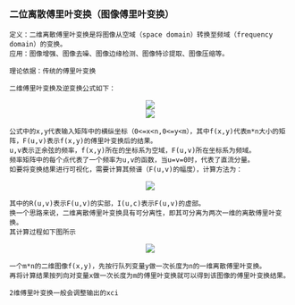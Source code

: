 ### 二位离散傅里叶变换（图像傅里叶变换）

    定义：二维离散傅里叶变换是将图像从空域（space domain）转换至频域（frequency domain）的变换。
    应用：图像增强、图像去噪、图像边缘检测、图像特诊提取、图像压缩等。
    
    理论依据：传统的傅里叶变换
    
    二维傅里叶变换及逆变换公式如下：

<div align=center><img src="https://upload-images.jianshu.io/upload_images/4305587-b722ae259c0016cc.png?imageMogr2/auto-orient/strip%7CimageView2/2/w/700"/></div>
<div align=center><img src="https://upload-images.jianshu.io/upload_images/4305587-9ab77de5b3d6da71.png?imageMogr2/auto-orient/strip%7CimageView2/2/w/700"/></div>
    
    公式中的x,y代表输入矩阵中的横纵坐标（0<=x<n,0<=y<m），其中f(x,y)代表m*n大小的矩阵，F(u,v)表示f(x,y)的傅里叶变换后的结果。
    u,v表示正余弦的频率，f(x,y)所在的坐标系为空域，F(u,v)所在坐标系为频域。
    频率矩阵中的每个点代表了一个频率为u,v的函数，当u=v=0时，代表了直流分量。
    如要将变换结果进行可视化，需要计算其频谱（F(u,v)的幅度），计算方法为：
    
<div align=center><img src="https://upload-images.jianshu.io/upload_images/4305587-39ec10307f4625c6.png?imageMogr2/auto-orient/strip%7CimageView2/2/w/700"/></div>

    其中的R(u,v)表示F(u,v)的实部，I(u,c)表示F(u,v)的虚部。
    换一个思路来说，二维离散傅里叶变换具有可分离性，即其可分离为两次一维的离散傅里叶变换。
    其计算过程如下图所示

<div align=center><img src="https://img-blog.csdn.net/20180615210208158?watermark/2/text/aHR0cHM6Ly9ibG9nLmNzZG4ubmV0L3RoZWNlbnRyeQ==/font/5a6L5L2T/fontsize/400/fill/I0JBQkFCMA==/dissolve/70"/></div>

    一个m*n的二维图像f(x,y)，先按行队列变量y做一次长度为n的一维离散傅里叶变换。
    再将计算结果按列向对变量x做一次长度为m的傅里叶变换就可以得到该图像的傅里叶变换结果。
    
    2维傅里叶变换一般会调整输出的xci
